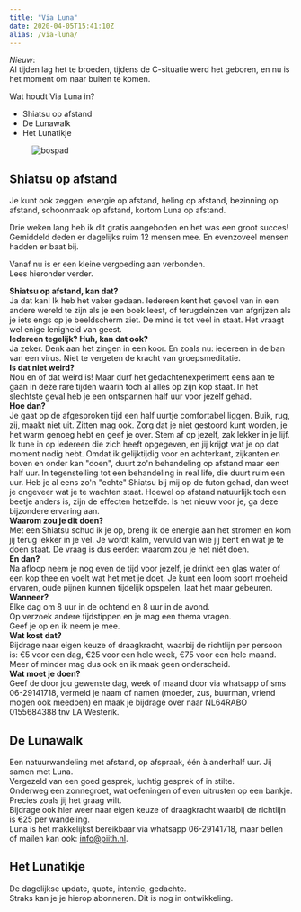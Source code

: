 ```yaml
---
title: "Via Luna"
date: 2020-04-05T15:41:10Z
alias: /via-luna/
---
```

<!-- wp:paragraph -->
<p><em>Nieuw</em>:<br />Al tijden lag het te broeden, tijdens de C-situatie werd het geboren, en nu is het moment om naar buiten te komen.</p>
<!-- /wp:paragraph -->

<!-- wp:paragraph -->
<p>Wat houdt Via Luna in?</p>
<!-- /wp:paragraph -->

<!-- wp:list -->
<ul><li>Shiatsu op afstand</li><li>De Lunawalk</li><li>Het Lunatikje</li></ul>
<!-- /wp:list -->

<!-- wp:image {"id":2672} -->
<figure class="wp-block-image"><img src="https://res.cloudinary.com/piith/image/upload/2020/04/IMG_20191227_093005-1-746x420.jpg" alt="bospad" class="wp-image-2672"/></figure>
<!-- /wp:image -->

<!-- wp:heading -->
<h2>Shiatsu op afstand</h2>
<!-- /wp:heading -->

<!-- wp:paragraph -->
<p>Je kunt ook zeggen: energie op afstand, heling op afstand, bezinning op afstand, schoonmaak op afstand, kortom Luna op afstand.</p>
<!-- /wp:paragraph -->

<!-- wp:paragraph -->
<p>Drie weken lang heb ik dit gratis aangeboden en het was een groot succes! Gemiddeld deden er dagelijks ruim 12 mensen mee. En evenzoveel mensen hadden er baat bij.</p>
<!-- /wp:paragraph -->

<!-- wp:paragraph -->
<p>Vanaf nu is er een kleine vergoeding aan verbonden.<br />Lees hieronder verder. </p>
<!-- /wp:paragraph -->

<!-- wp:paragraph -->
<p><strong>Shiatsu op afstand, kan dat?</strong><br />Ja dat kan! Ik heb het vaker gedaan. Iedereen kent het gevoel van in een andere wereld te zijn als je een boek leest, of terugdeinzen van afgrijzen als je iets engs op je beeldscherm ziet. De mind is tot veel in staat. Het vraagt wel enige lenigheid van geest.<br /><strong>Iedereen tegelijk? Huh, kan dat ook?</strong><br />Ja zeker. Denk aan het zingen in een koor. En zoals nu: iedereen in de ban van een virus. Niet te vergeten de kracht van groepsmeditatie.<br /><strong>Is dat niet weird?</strong><br />Nou en of dat weird is! Maar durf het gedachtenexperiment eens aan te gaan in deze rare tijden waarin toch al alles op zijn kop staat. In het slechtste geval heb je een ontspannen half uur voor jezelf gehad.<br /><strong>Hoe dan?</strong><br />Je gaat op de afgesproken tijd een half uurtje comfortabel liggen. Buik, rug, zij, maakt niet uit. Zitten mag ook. Zorg dat je niet gestoord kunt worden, je het warm genoeg hebt en geef je over. Stem af op jezelf, zak lekker in je lijf. Ik tune in op iedereen die zich heeft opgegeven, en jij krijgt wat je op dat moment nodig hebt. Omdat ik gelijktijdig voor en achterkant, zijkanten en boven en onder kan "doen", duurt zo'n behandeling op afstand maar een half uur. In tegenstelling tot een behandeling in real life, die duurt ruim een uur. Heb je al eens zo'n "echte" Shiatsu bij mij op de futon gehad, dan weet je ongeveer wat je te wachten staat. Hoewel op afstand natuurlijk toch een beetje anders is, zijn de effecten hetzelfde. Is het nieuw voor je, ga deze bijzondere ervaring aan.<br /><strong>Waarom zou je dit doen?</strong><br />Met een Shiatsu schud ik je op, breng ik de energie aan het stromen en kom jij terug lekker in je vel. Je wordt kalm, vervuld van wie jij bent en wat je te doen staat. De vraag is dus eerder: waarom zou je het niét doen.<br /><strong>En dan?</strong><br />Na afloop neem je nog even de tijd voor jezelf, je drinkt een glas water of een kop thee en voelt wat het met je doet. Je kunt een loom soort moeheid ervaren, oude pijnen kunnen tijdelijk opspelen, laat het maar gebeuren.<br /><strong>Wanneer?</strong><br />Elke dag om 8 uur in de ochtend en 8 uur in de avond.<br />Op verzoek andere tijdstippen en je mag een thema vragen. <br />Geef je op en ik neem je mee. <br /><strong>Wat kost dat?</strong><br />Bijdrage naar eigen keuze of draagkracht, waarbij de richtlijn per persoon is: €5 voor een dag, €25 voor een hele week, €75 voor een hele maand. Meer of minder mag dus ook en ik maak geen onderscheid.<br /><strong>Wat moet je doen?</strong><br />Geef de door jou gewenste dag, week of maand door via whatsapp of sms 06-29141718, vermeld je naam of namen (moeder, zus, buurman, vriend mogen ook meedoen) en maak je bijdrage over naar NL64RABO 0155684388 tnv LA Westerik.</p>
<!-- /wp:paragraph -->

<!-- wp:heading -->
<h2>De Lunawalk</h2>
<!-- /wp:heading -->

<!-- wp:paragraph -->
<p>Een natuurwandeling met afstand, op afspraak, één à anderhalf uur. Jij samen met Luna.<br />Vergezeld van een goed gesprek, luchtig gesprek of in stilte.<br />Onderweg een zonnegroet, wat oefeningen of even uitrusten op een bankje. Precies zoals jij het graag wilt.<br />Bijdrage ook hier weer naar eigen keuze of draagkracht waarbij de richtlijn is €25 per wandeling.<br />Luna is het makkelijkst bereikbaar via whatsapp 06-29141718, maar bellen of mailen kan ook: <a href="mailto:info@piith.nl">info@piith.nl</a>.</p>
<!-- /wp:paragraph -->

<!-- wp:heading -->
<h2>Het Lunatikje</h2>
<!-- /wp:heading -->

<!-- wp:paragraph -->
<p>De dagelijkse update, quote, intentie, gedachte.<br />Straks kan je je hierop abonneren. Dit is nog in ontwikkeling.</p>
<!-- /wp:paragraph -->